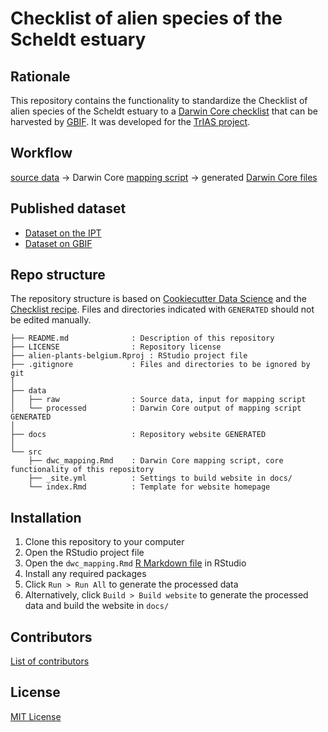 # Checklist of alien species of the Scheldt estuary

## Rationale

This repository contains the functionality to standardize the Checklist of alien species of the Scheldt estuary to a [Darwin Core checklist](https://www.gbif.org/dataset-classes) that can be harvested by [GBIF](http://www.gbif.org). It was developed for the [TrIAS project](http://trias-project.be).

## Workflow

[source data](https://github.com/trias-project/alien-scheldt-checklist/blob/master/data/raw) → Darwin Core [mapping script](https://github.com/trias-project/alien-scheldt-checklist/blob/master/src/dwc_mapping.Rmd) → generated [Darwin Core files](https://github.com/trias-project/alien-scheldt-checklist/blob/master/data/processed)

## Published dataset

* [Dataset on the IPT](https://ipt.inbo.be/resource?r=alien-scheldt-checklist)
* [Dataset on GBIF](https://doi.org/10.15468/8zq9s4)

## Repo structure

The repository structure is based on [Cookiecutter Data Science](http://drivendata.github.io/cookiecutter-data-science/) and the [Checklist recipe](https://github.com/trias-project/checklist-recipe). Files and directories indicated with `GENERATED` should not be edited manually.

```
├── README.md              : Description of this repository
├── LICENSE                : Repository license
├── alien-plants-belgium.Rproj : RStudio project file
├── .gitignore             : Files and directories to be ignored by git
│
├── data
│   ├── raw                : Source data, input for mapping script
│   └── processed          : Darwin Core output of mapping script GENERATED
│
├── docs                   : Repository website GENERATED
│
└── src
    ├── dwc_mapping.Rmd    : Darwin Core mapping script, core functionality of this repository
    ├── _site.yml          : Settings to build website in docs/
    └── index.Rmd          : Template for website homepage
```

## Installation

1. Clone this repository to your computer
2. Open the RStudio project file
3. Open the `dwc_mapping.Rmd` [R Markdown file](https://rmarkdown.rstudio.com/) in RStudio
4. Install any required packages
5. Click `Run > Run All` to generate the processed data
6. Alternatively, click `Build > Build website` to generate the processed data and build the website in `docs/`

## Contributors

[List of contributors](https://github.com/trias-project/alien-scheldt-checklist/contributors)

## License

[MIT License](https://github.com/trias-project/alien-scheldt-checklist/blob/master/LICENSE)
